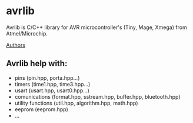 # avrlib

Avrlib is C/C++ library for AVR microcontroller's (Tiny, Mage, Xmega) from Atmel/Microchip.

[Authors](https://github.com/RoboticsBrno/avrlib/graphs/contributors)

## Avrlib help with:
- pins (pin.hpp, porta.hpp...)
- timers (time1.hpp, time3.hpp...)
- usart (usart.hpp, usart0.hpp...)
- comunications (format.hpp, sstream.hpp, buffer.hpp, bluetooth.hpp)
- utility functions (util.hpp, algorithm.hpp, math.hpp)
- eeprom (eeprom.hpp)
- ...
